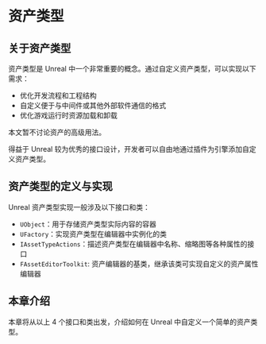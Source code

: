 # 资产类型

## 关于资产类型

资产类型是 Unreal 中一个非常重要的概念。通过自定义资产类型，可以实现以下需求：

- 优化开发流程和工程结构
- 自定义便于与中间件或其他外部软件通信的格式
- 优化游戏运行时资源加载和卸载

本文暂不讨论资产的高级用法。

得益于 Unreal 较为优秀的接口设计，开发者可以自由地通过插件为引擎添加自定义资产类型。

## 资产类型的定义与实现

Unreal 资产类型实现一般涉及以下接口和类：

- `UObject`：用于存储资产类型实际内容的容器
- `UFactory`：实现资产类型在编辑器中实例化的类
- `IAssetTypeActions`：描述资产类型在编辑器中名称、缩略图等各种属性的接口
- `FAssetEditorToolkit`: 资产编辑器的基类，继承该类可实现自定义的资产属性编辑器

## 本章介绍

本章将从以上 4 个接口和类出发，介绍如何在 Unreal 中自定义一个简单的资产类型。
